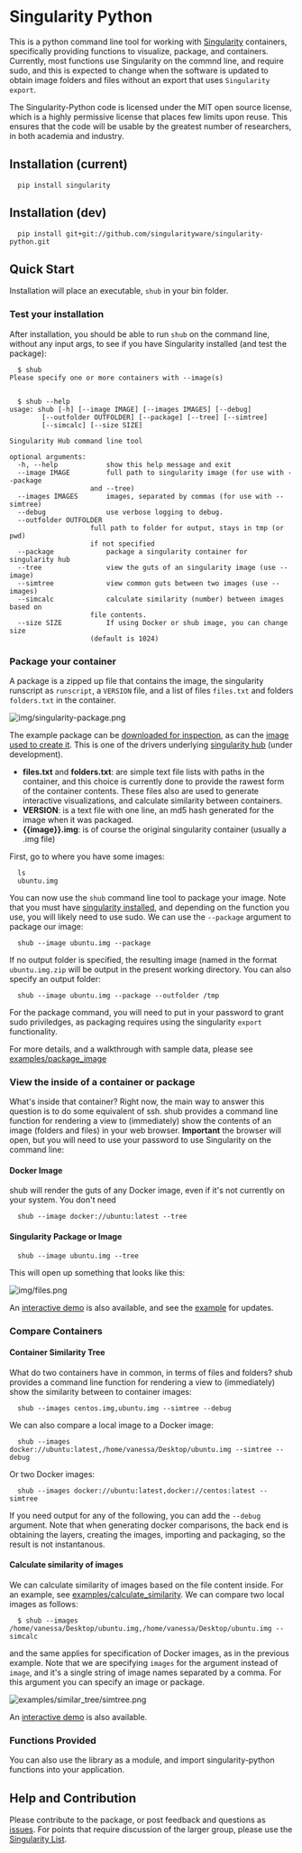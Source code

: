 # Singularity Python

This is a python command line tool for working with [Singularity](singularityware.github.io) containers, specifically providing functions to visualize, package, and containers. Currently, most functions use Singularity on the commnd line, and require sudo, and this is expected to change when the software is updated to obtain image folders and files without an export that uses `Singularity export`.

The Singularity-Python code is licensed under the MIT open source license, which is a highly permissive license that places few limits upon reuse. This ensures that the code will be usable by the greatest number of researchers, in both academia and industry. 


## Installation (current)

      pip install singularity


## Installation (dev)

      pip install git+git://github.com/singularityware/singularity-python.git


## Quick Start

Installation will place an executable, `shub` in your bin folder. 

### Test your installation

After installation, you should be able to run `shub` on the command line, without any input args, to see if you have Singularity installed (and test the package):


      $ shub
	Please specify one or more containers with --image(s)


      $ shub --help
	usage: shub [-h] [--image IMAGE] [--images IMAGES] [--debug]
		    [--outfolder OUTFOLDER] [--package] [--tree] [--simtree]
		    [--simcalc] [--size SIZE]

	Singularity Hub command line tool

	optional arguments:
	  -h, --help            show this help message and exit
	  --image IMAGE         full path to singularity image (for use with --package
		                and --tree)
	  --images IMAGES       images, separated by commas (for use with --simtree)
	  --debug               use verbose logging to debug.
	  --outfolder OUTFOLDER
		                full path to folder for output, stays in tmp (or pwd)
		                if not specified
	  --package             package a singularity container for singularity hub
	  --tree                view the guts of an singularity image (use --image)
	  --simtree             view common guts between two images (use --images)
	  --simcalc             calculate similarity (number) between images based on
		                file contents.
	  --size SIZE           If using Docker or shub image, you can change size
		                (default is 1024)



### Package your container

A package is a zipped up file that contains the image, the singularity runscript as `runscript`, a `VERSION` file, and a list of files `files.txt` and folders `folders.txt` in the container. 

![img/singularity-package.png](img/singularity-package.png)

The example package can be [downloaded for inspection](http://www.vbmis.com/bmi/project/singularity/package_image/ubuntu:latest-2016-04-06.img.zip), as can the [image used to create it](http://www.vbmis.com/bmi/project/singularity/package_image/ubuntu:latest-2016-04-06.img). This is one of the drivers underlying [singularity hub](http://www.singularity-hub.org) (under development).

  - **files.txt** and **folders.txt**: are simple text file lists with paths in the container, and this choice is currently done to provide the rawest form of the container contents. These files also are used to generate interactive visualizations, and calculate similarity between containers.
  - **VERSION**: is a text file with one line, an md5 hash generated for the image when it was packaged. 
  - **{{image}}.img**: is of course the original singularity container (usually a .img file)

First, go to where you have some images:

      ls
      ubuntu.img
      

You can now use the `shub` command line tool to package your image. Note that you must have [singularity installed](https://singularityware.lbl.gov/install-linux), and depending on the function you use, you will likely need to use sudo. We can use the `--package` argument to package our image:

      shub --image ubuntu.img --package


If no output folder is specified, the resulting image (named in the format `ubuntu.img.zip` will be output in the present working directory. You can also specify an output folder:

      shub --image ubuntu.img --package --outfolder /tmp

For the package command, you will need to put in your password to grant sudo priviledges, as packaging requires using the singularity `export` functionality.

For more details, and a walkthrough with sample data, please see [examples/package_image](examples/package_image)


### View the inside of a container or package

What's inside that container? Right now, the main way to answer this question is to do some equivalent of ssh. shub provides a command line function for rendering a view to (immediately) show the contents of an image (folders and files) in your web browser. **Important** the browser will open, but you will need to use your password to use Singularity on the command line:


#### Docker Image

shub will render the guts of any Docker image, even if it's not currently on your system. You don't need 


      shub --image docker://ubuntu:latest --tree


#### Singularity Package or Image


      shub --image ubuntu.img --tree


This will open up something that looks like this:

![img/files.png](img/files.png)

An [interactive demo](https://singularityware.github.io/singularity-python/examples/container_tree) is also available, and see the [example](examples/container_tree) for updates.


### Compare Containers

#### Container Similarity Tree

What do two containers have in common, in terms of files and folders? shub provides a command line function for rendering a view to (immediately) show the similarity between to container images:


      shub --images centos.img,ubuntu.img --simtree --debug

      
We can also compare a local image to a Docker image:


      shub --images docker://ubuntu:latest,/home/vanessa/Desktop/ubuntu.img --simtree --debug


Or two Docker images:


      shub --images docker://ubuntu:latest,docker://centos:latest --simtree


If you need output for any of the following, you can add the `--debug` argument. Note that when generating docker comparisons, the back end is obtaining the layers, creating the images, importing and packaging, so the result is not instantanous.



#### Calculate similarity of images

We can calculate similarity of images based on the file content inside. For an example, see [examples/calculate_similarity](examples/calculate_similarity). We can compare two local images as follows:

      $ shub --images /home/vanessa/Desktop/ubuntu.img,/home/vanessa/Desktop/ubuntu.img --simcalc
      
and the same applies for specification of Docker images, as in the previous example. Note that we are specifying `images` for the argument instead of `image`, and it's a single string of image names separated by a comma. For this argument you can specify an image or package.

![examples/similar_tree/simtree.png](examples/similar_tree/simtree.png)

An [interactive demo](https://singularityware.github.io/singularity-python/examples/similar_tree/) is also available.


### Functions Provided
You can also use the library as a module, and import singularity-python functions into your application.


## Help and Contribution
Please contribute to the package, or post feedback and questions as [issues](https://github.com/singularityware/singularity-python). For points that require discussion of the larger group, please use the [Singularity List](https://groups.google.com/a/lbl.gov/forum/#!forum/singularity).
